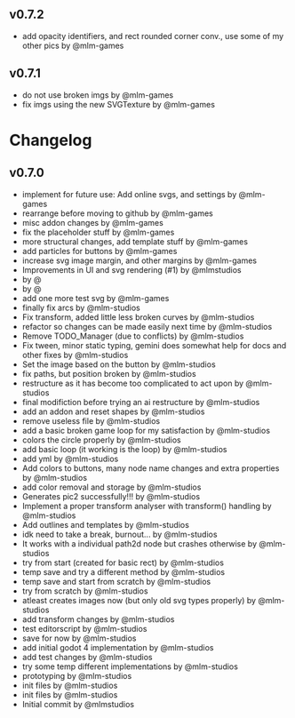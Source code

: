 ## v0.7.2

- add opacity identifiers, and rect rounded corner conv., use some of my other pics by @mlm-games


## v0.7.1

- do not use broken imgs by @mlm-games
- fix imgs using the new SVGTexture by @mlm-games


# Changelog

## v0.7.0

- implement for future use: Add online svgs, and settings by @mlm-games
- rearrange before moving to github by @mlm-games
- misc addon changes by @mlm-games
- fix the placeholder stuff by @mlm-games
- more structural changes, add template stuff by @mlm-games
- add particles for buttons by @mlm-games
- increase svg image margin, and other margins by @mlm-games
- Improvements in UI and svg rendering (#1) by @mlmstudios
-  by @
-  by @
- add one more test svg by @mlm-games
- finally fix arcs by @mlm-studios
- Fix transform, added little less broken curves by @mlm-studios
- refactor so changes can be made easily next time by @mlm-studios
- Remove TODO_Manager (due to conflicts) by @mlm-studios
- Fix tween, minor static typing, gemini does somewhat help for docs and other fixes by @mlm-studios
- Set the image based on the button by @mlm-studios
- fix paths, but position broken by @mlm-studios
- restructure as it has become too complicated to act upon by @mlm-studios
- final modifiction before trying an ai restructure by @mlm-studios
- add an addon and reset shapes by @mlm-studios
- remove useless file by @mlm-studios
- add a basic broken game loop for my satisfaction by @mlm-studios
- colors the circle properly by @mlm-studios
- add basic loop (it working is the loop) by @mlm-studios
- add yml by @mlm-studios
- Add colors to buttons, many node name changes and extra properties by @mlm-studios
- add color removal and storage by @mlm-studios
- Generates pic2 successfully!!! by @mlm-studios
- Implement a proper transform analyser with transform() handling by @mlm-studios
- Add outlines and templates by @mlm-studios
- idk need to take a break, burnout... by @mlm-studios
- It works with a individual path2d node but crashes otherwise by @mlm-studios
- try from start (created for basic rect) by @mlm-studios
- temp save and try a different method by @mlm-studios
- temp save and start from scratch by @mlm-studios
- try from scratch by @mlm-studios
- atleast creates images now (but only old svg types properly) by @mlm-studios
- add transform changes by @mlm-studios
- test editorscript by @mlm-studios
- save for now by @mlm-studios
- add initial godot 4 implementation by @mlm-studios
- add test changes by @mlm-studios
- try some temp different implementations by @mlm-studios
- prototyping by @mlm-studios
- init files by @mlm-studios
- init files by @mlm-studios
- Initial commit by @mlmstudios

